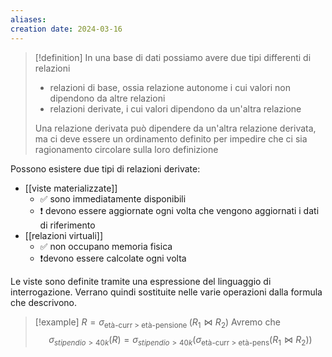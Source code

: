 ```yaml
---
aliases: 
creation date: 2024-03-16
---
```


> [!definition]
> In una base di dati possiamo avere due tipi differenti di relazioni
> - relazioni di base, ossia relazione autonome i cui valori non dipendono da altre relazioni
> - relazioni derivate, i cui valori dipendono da un'altra relazione
> 
> Una relazione derivata può dipendere da un'altra relazione derivata, ma ci deve essere un ordinamento definito per impedire che ci sia ragionamento circolare sulla loro definizione

Possono esistere due tipi di relazioni derivate:
- [[viste materializzate]]
	- ✅ sono immediatamente disponibili
	- ❗ devono essere aggiornate ogni volta che vengono aggiornati i dati di riferimento
- [[relazioni virtuali]] 
	- ✅ non occupano memoria fisica
	- ❗devono essere calcolate ogni volta

Le viste sono definite tramite una espressione del linguaggio di interrogazione. Verrano quindi sostituite nelle varie operazioni dalla formula che descrivono.

>[!example]
>$R = \sigma_{\text{età-curr > età-pensione }}(R_{1} \bowtie R_{2})$
>Avremo che
>$$ \sigma_{stipendio > 40k} (R) = \sigma_{stipendio>40k}(\sigma_{\text{età-curr > età-pens}}(R_{1} \bowtie R_{2})) $$
